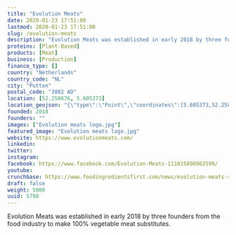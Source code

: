 ```yaml
---
title: "Evolution Meats"
date: 2020-01-23 17:51:00
lastmod: 2020-01-23 17:51:00
slug: /evolution-meats
description: "Evolution Meats was established in early 2018 by three founders from the food industry to make 100% vegetable meat substitutes."
proteins: [Plant-Based]
products: [Meat]
business: [Production]
finance_type: []
country: "Netherlands"
country_code: "NL"
city: "Putten"
postal_code: "3882 AD"
location: [52.258676, 5.605373]
location_geojson: "{\"type\":\"Point\",\"coordinates\":[5.605373,52.258676]}"
founded: 2018
founders: ""
images: ["Evolution meats logo.jpg"]
featured_image: "Evolution meats logo.jpg"
website: https://www.evolutionmeats.com/
linkedin: 
twitter: 
instagram: 
facebook: https://www.facebook.com/Evolution-Meats-111815896962599/
youtube: 
crunchbase: https://www.foodingredientsfirst.com/news/evolution-meats-scales-up-plant-based-innovations-with-new-investment-from-unovis-partners.html
draft: false
weight: 5000
uuid: 5798
---
```

Evolution Meats was established in early 2018 by three founders from the food industry to make 100% vegetable meat substitutes.
